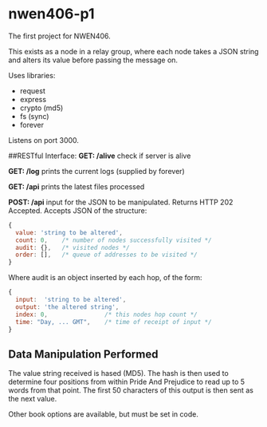# nwen406-p1

The first project for NWEN406.

This exists as a node in a relay group, where each node takes a JSON string and alters its value before passing the message on.

Uses libraries:
  * request
  * express
  * crypto (md5)
  * fs (sync)
  * forever

Listens on port 3000.

##RESTful Interface:
**GET: /alive**
  check if server is alive

**GET: /log**
  prints the current logs (supplied by forever)

**GET: /api**
  prints the latest files processed

**POST: /api**
  input for the JSON to be manipulated.
  Returns HTTP 202 Accepted.
  Accepts JSON of the structure:
  ```javascript
  {
    value: 'string to be altered',
    count: 0,    /* number of nodes successfully visited */
    audit: {},   /* visited nodes */
    order: [],   /* queue of addresses to be visited */
  }
  ```
  
  Where audit is an object inserted by each hop, of the form:
  ```javascript
  {
    input:  'string to be altered',
    output: 'the altered string',
    index: 0,                /* this nodes hop count */
    time: "Day, ... GMT",    /* time of receipt of input */
  }
  ```

## Data Manipulation Performed

The value string received is hased (MD5). The hash is then used to determine four positions from within Pride And Prejudice to read up to 5 words from that point. The first 50 characters of this output is then sent as the next value.

Other book options are available, but must be set in code.
